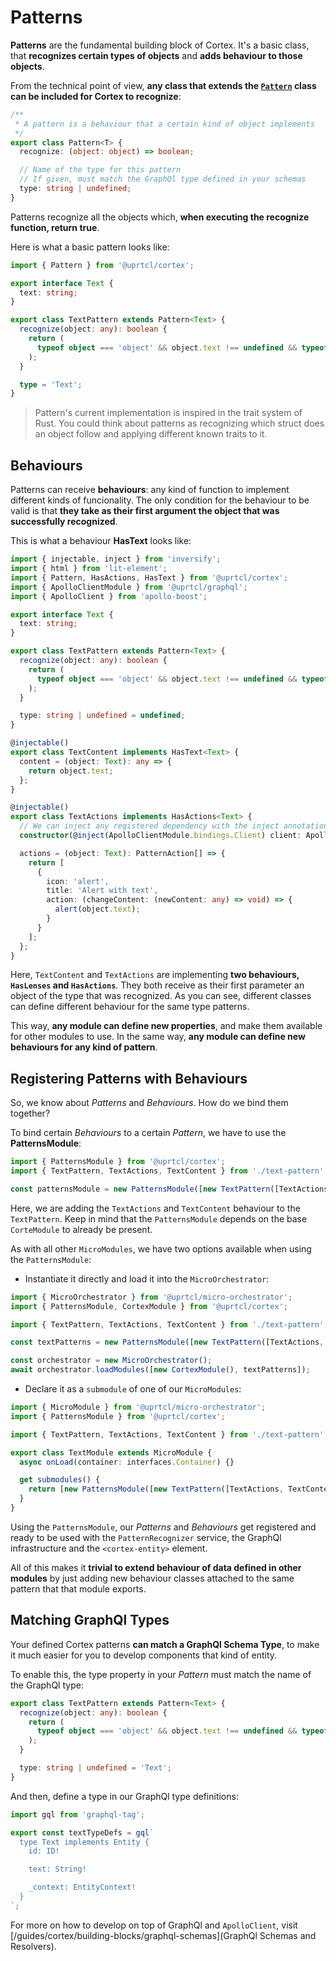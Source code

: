 # Patterns

**Patterns** are the fundamental building block of Cortex. It's a basic class, that **recognizes certain types of objects** and **adds behaviour to those objects**.

From the technical point of view, **any class that extends the [`Pattern`](https://github.com/uprtcl/js-uprtcl/blob/master/packages/cortex/src/types/pattern.ts) class can be included for Cortex to recognize**:

```ts
/**
 * A pattern is a behaviour that a certain kind of object implements
 */
export class Pattern<T> {
  recognize: (object: object) => boolean;

  // Name of the type for this pattern
  // If given, must match the GraphQl type defined in your schemas
  type: string | undefined;
}
```

Patterns recognize all the objects which, **when executing the recognize function, return true**.

Here is what a basic pattern looks like:

```ts
import { Pattern } from '@uprtcl/cortex';

export interface Text {
  text: string;
}

export class TextPattern extends Pattern<Text> {
  recognize(object: any): boolean {
    return (
      typeof object === 'object' && object.text !== undefined && typeof object.text === 'string'
    );
  }

  type = 'Text';
}
```

> Pattern's current implementation is inspired in the trait system of Rust. You could think about patterns as recognizing which struct does an object follow and applying different known traits to it.

## Behaviours

Patterns can receive **behaviours**: any kind of function to implement different kinds of funcionality. The only condition for the behaviour to be valid is that **they take as their first argument the object that was successfully recognized**.

This is what a behaviour **HasText** looks like:

```ts
import { injectable, inject } from 'inversify';
import { html } from 'lit-element';
import { Pattern, HasActions, HasText } from '@uprtcl/cortex';
import { ApolloClientModule } from '@uprtcl/graphql';
import { ApolloClient } from 'apollo-boost';

export interface Text {
  text: string;
}

export class TextPattern extends Pattern<Text> {
  recognize(object: any): boolean {
    return (
      typeof object === 'object' && object.text !== undefined && typeof object.text === 'string'
    );
  }

  type: string | undefined = undefined;
}

@injectable()
export class TextContent implements HasText<Text> {
  content = (object: Text): any => {
    return object.text;
  };
}

@injectable()
export class TextActions implements HasActions<Text> {
  // We can inject any registered dependency with the inject annotation from inversify
  constructor(@inject(ApolloClientModule.bindings.Client) client: ApolloClient) {}

  actions = (object: Text): PatternAction[] => {
    return [
      {
        icon: 'alert',
        title: 'Alert with text',
        action: (changeContent: (newContent: any) => void) => {
          alert(object.text);
        }
      }
    ];
  };
}
```

Here, `TextContent` and `TextActions` are implementing **two behaviours, `HasLenses` and `HasActions`**. They both receive as their first parameter an object of the type that was recognized. As you can see, different classes can define different behaviour for the same type patterns.

This way, **any module can define new properties**, and make them available for other modules to use. In the same way, **any module can define new behaviours for any kind of pattern**.

## Registering Patterns with Behaviours

So, we know about _Patterns_ and _Behaviours_. How do we bind them together?

To bind certain _Behaviours_ to a certain _Pattern_, we have to use the **PatternsModule**:

```ts
import { PatternsModule } from '@uprtcl/cortex';
import { TextPattern, TextActions, TextContent } from './text-pattern';

const patternsModule = new PatternsModule([new TextPattern([TextActions, TextContent])]);
```

Here, we are adding the `TextActions` and `TextContent` behaviour to the `TextPattern`. Keep in mind that the `PatternsModule` depends on the base `CorteModule` to already be present.

As with all other `MicroModules`, we have two options available when using the `PatternsModule`:

- Instantiate it directly and load it into the `MicroOrchestrator`:

```ts
import { MicroOrchestrator } from '@uprtcl/micro-orchestrator';
import { PatternsModule, CortexModule } from '@uprtcl/cortex';

import { TextPattern, TextActions, TextContent } from './text-pattern';

const textPatterns = new PatternsModule([new TextPattern([TextActions, TextContent])]);

const orchestrator = new MicroOrchestrator();
await orchestrator.loadModules([new CortexModule(), textPatterns]);
```

- Declare it as a `submodule` of one of our `MicroModules`:

```ts
import { MicroModule } from '@uprtcl/micro-orchestrator';
import { PatternsModule } from '@uprtcl/cortex';

import { TextPattern, TextActions, TextContent } from './text-pattern';

export class TextModule extends MicroModule {
  async onLoad(container: interfaces.Container) {}

  get submodules() {
    return [new PatternsModule([new TextPattern([TextActions, TextContent])])];
  }
}
```

Using the `PatternsModule`, our *Patterns* and *Behaviours* get registered and ready to be used with the `PatternRecognizer` service, the GraphQl infrastructure and the `<cortex-entity>` element.

All of this makes it **trivial to extend behaviour of data defined in other modules** by just adding new behaviour classes attached to the same pattern that that module exports.

## Matching GraphQl Types

Your defined Cortex patterns **can match a GraphQl Schema Type**, to make it much easier for you to develop components that kind of entity.

To enable this, the type property in your _Pattern_ must match the name of the GraphQl type:

```ts
export class TextPattern extends Pattern<Text> {
  recognize(object: any): boolean {
    return (
      typeof object === 'object' && object.text !== undefined && typeof object.text === 'string'
    );
  }

  type: string | undefined = 'Text';
}
```

And then, define a type in our GraphQl type definitions:

```ts
import gql from 'graphql-tag';

export const textTypeDefs = gql`
  type Text implements Entity {
    id: ID!

    text: String!

    _context: EntityContext!
  }
`;
```

For more on how to develop on top of GraphQl and `ApolloClient`, visit [/guides/cortex/building-blocks/graphql-schemas](GraphQl Schemas and Resolvers).
